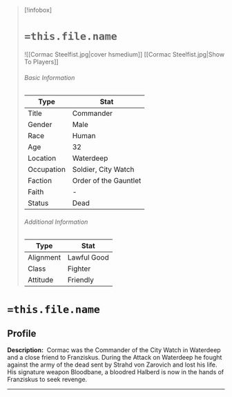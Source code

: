 > [!infobox]
> # `=this.file.name`
> ![[Cormac Steelfist.jpg|cover hsmedium]]
> [[Cormac Steelfist.jpg|Show To Players]]
> ###### Basic Information
> Type |  Stat |
> ---|---|
> Title | Commander |
> Gender | Male |
> Race | Human |
> Age | 32 |
> Location | Waterdeep |
> Occupation | Soldier, City Watch |
> Faction | Order of the Gauntlet |
> Faith | - |
> Status | Dead |
> ###### Additional Information
> Type |  Stat |
> ---|---|
> Alignment | Lawful Good |
> Class | Fighter |
> Attitude | Friendly |

# `=this.file.name`
## Profile

**Description:** 
Cormac was the Commander of the City Watch in Waterdeep and a close friend to Franziskus. During the Attack on Waterdeep he fought against the army of the dead sent by Strahd von Zarovich and lost his life. His signature weapon Bloodbane, a bloodred Halberd is now in the hands of Franziskus to seek revenge.

---